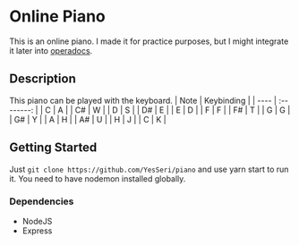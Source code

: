 # Online Piano

This is an online piano. I made it for practice purposes, but I might integrate it later into [operadocs](operadocs.com).

## Description

This piano can be played with the keyboard. 
| Note | Keybinding |
| ---- | :--------: |
| C    |     A      |
| C#   |     W      |
| D    |     S      |
| D#   |     E      |
| E    |     D      |
| F    |     F      |
| F#   |     T      |
| G    |     G      |
| G#   |     Y      |
| A    |     H      |
| A#   |     U      |
| H    |     J      |
| C    |     K      |

## Getting Started

Just `git clone https://github.com/YesSeri/piano` and use yarn start to run it. You need to have nodemon installed globally. 

### Dependencies

* NodeJS
* Express
